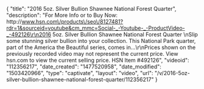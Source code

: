 {
    "title": "2016 5oz. Silver Bullion Shawnee National Forest Quarter",
    "description": "For More Info or to Buy Now: http:\/\/www.hsn.com\/products\/seo\/8127481?rdr=1&sourceid=youtube&cm_mmc=Social-_-Youtube-_-ProductVideo-_-492126\r\n2016 5oz. Silver Bullion Shawnee National Forest Quarter  \nSlip some stunning silver bullion into your collection. This National Park quarter, part of the America the Beautiful series, comes in...\r\nPrices shown on the previously recorded video may not represent the current price.  View hsn.com to view the current selling price. HSN Item #492126",
    "videoid": "112356217",
    "date_created": "1477520958",
    "date_modified": "1503420966",
    "type": "captivate",
    "layout": "video",
    "url": "\/v\/2016-5oz-silver-bullion-shawnee-national-forest-quarter\/112356217"
}